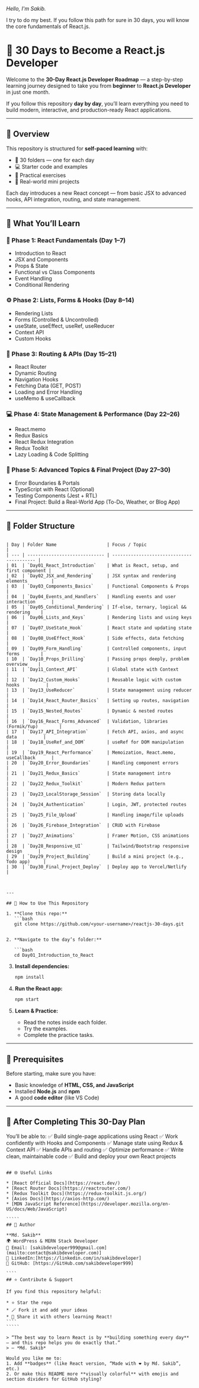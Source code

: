 <em>Hello, I'm Sakib. </em> 

I try to do my best. 
If you follow this path for sure in 30 days, you will know the core fundamentals of React.js.

# 🚀 30 Days to Become a React.js Developer

Welcome to the **30-Day React.js Developer Roadmap** — a step-by-step learning journey designed to take you from **beginner** to **React.js Developer** in just one month.

If you follow this repository **day by day**, you’ll learn everything you need to build modern, interactive, and production-ready React applications.

---

## 🌟 Overview

This repository is structured for **self-paced learning** with:
- 📁 30 folders — one for each day
- 💻 Starter code and examples
- 🧠 Practical exercises
- 🎯 Real-world mini projects

Each day introduces a new React concept — from basic JSX to advanced hooks, API integration, routing, and state management.

---

## 🧩 What You’ll Learn

### **📘 Phase 1: React Fundamentals (Day 1–7)**
- Introduction to React
- JSX and Components
- Props & State
- Functional vs Class Components
- Event Handling
- Conditional Rendering

### **⚙️ Phase 2: Lists, Forms & Hooks (Day 8–14)**
- Rendering Lists
- Forms (Controlled & Uncontrolled)
- useState, useEffect, useRef, useReducer
- Context API
- Custom Hooks

### **🧭 Phase 3: Routing & APIs (Day 15–21)**
- React Router
- Dynamic Routing
- Navigation Hooks
- Fetching Data (GET, POST)
- Loading and Error Handling
- useMemo & useCallback

### **💻 Phase 4: State Management & Performance (Day 22–26)**
- React.memo
- Redux Basics
- React Redux Integration
- Redux Toolkit
- Lazy Loading & Code Splitting

### **🚀 Phase 5: Advanced Topics & Final Project (Day 27–30)**
- Error Boundaries & Portals
- TypeScript with React (Optional)
- Testing Components (Jest + RTL)
- Final Project: Build a Real-World App (To-Do, Weather, or Blog App)

---

## 📂 Folder Structure

```

| Day | Folder Name                   | Focus / Topic                             |
| --- | ----------------------------- | ----------------------------------------- |
| 01  | `Day01_React_Introduction`    | What is React, setup, and first component |
| 02  | `Day02_JSX_and_Rendering`     | JSX syntax and rendering elements         |
| 03  | `Day03_Components_Basics`     | Functional Components & Props             |
| 04  | `Day04_Events_and_Handlers`   | Handling events and user interaction      |
| 05  | `Day05_Conditional_Rendering` | If-else, ternary, logical && rendering    |
| 06  | `Day06_Lists_and_Keys`        | Rendering lists and using keys            |
| 07  | `Day07_UseState_Hook`         | React state and updating state            |
| 08  | `Day08_UseEffect_Hook`        | Side effects, data fetching               |
| 09  | `Day09_Form_Handling`         | Controlled components, input forms        |
| 10  | `Day10_Props_Drilling`        | Passing props deeply, problem overview    |
| 11  | `Day11_Context_API`           | Global state with Context                 |
| 12  | `Day12_Custom_Hooks`          | Reusable logic with custom hooks          |
| 13  | `Day13_UseReducer`            | State management using reducer            |
| 14  | `Day14_React_Router_Basics`   | Setting up routes, navigation             |
| 15  | `Day15_Nested_Routes`         | Dynamic & nested routes                   |
| 16  | `Day16_React_Forms_Advanced`  | Validation, libraries (Formik/Yup)        |
| 17  | `Day17_API_Integration`       | Fetch API, axios, and async data          |
| 18  | `Day18_UseRef_and_DOM`        | useRef for DOM manipulation               |
| 19  | `Day19_React_Performance`     | Memoization, React.memo, useCallback      |
| 20  | `Day20_Error_Boundaries`      | Handling component errors                 |
| 21  | `Day21_Redux_Basics`          | State management intro                    |
| 22  | `Day22_Redux_Toolkit`         | Modern Redux pattern                      |
| 23  | `Day23_LocalStorage_Session`  | Storing data locally                      |
| 24  | `Day24_Authentication`        | Login, JWT, protected routes              |
| 25  | `Day25_File_Upload`           | Handling image/file uploads               |
| 26  | `Day26_Firebase_Integration`  | CRUD with Firebase                        |
| 27  | `Day27_Animations`            | Framer Motion, CSS animations             |
| 28  | `Day28_Responsive_UI`         | Tailwind/Bootstrap responsive design      |
| 29  | `Day29_Project_Building`      | Build a mini project (e.g., Todo app)     |
| 30  | `Day30_Final_Project_Deploy`  | Deploy app to Vercel/Netlify              |



---

## 🧠 How to Use This Repository

1. **Clone this repo:**
   ```bash
   git clone https://github.com/<your-username>/reactjs-30-days.git


2. **Navigate to the day’s folder:**

   ```bash
   cd Day01_Introduction_to_React
   ```
3. **Install dependencies:**

   ```bash
   npm install
   ```
4. **Run the React app:**

   ```bash
   npm start
   ```
5. **Learn & Practice:**

   * Read the notes inside each folder.
   * Try the examples.
   * Complete the practice tasks.

---

## 🧰 Prerequisites

Before starting, make sure you have:

* Basic knowledge of **HTML, CSS, and JavaScript**
* Installed **Node.js** and **npm**
* A good **code editor** (like VS Code)

---

## 💪 After Completing This 30-Day Plan

You’ll be able to:
✅ Build single-page applications using React
✅ Work confidently with Hooks and Components
✅ Manage state using Redux & Context API
✅ Handle APIs and routing
✅ Optimize performance
✅ Write clean, maintainable code
✅ Build and deploy your own React projects
``````

## 🌐 Useful Links

* [React Official Docs](https://react.dev/)
* [React Router Docs](https://reactrouter.com/)
* [Redux Toolkit Docs](https://redux-toolkit.js.org/)
* [Axios Docs](https://axios-http.com/)
* [MDN JavaScript Reference](https://developer.mozilla.org/en-US/docs/Web/JavaScript)

`````
## 💬 Author

**Md. Sakib**
🌍 WordPress & MERN Stack Developer
📧 Email: [sakibdeveloper999@gmail.com](mailto:contact@sakibdeveloper.com)]
💼 LinkedIn:[https://linkedin.com/in/sakibdeveloper]
🐙 GitHub: [https://GitHub.com/sakibdeveloper999]

````
## ⭐ Contribute & Support

If you find this repository helpful:

* ⭐ Star the repo
* 🪄 Fork it and add your ideas
* 💬 Share it with others learning React!
````
`````

> “The best way to learn React is by **building something every day** — and this repo helps you do exactly that.”
> — *Md. Sakib*

Would you like me to:
1. Add **badges** (like React version, “Made with ❤️ by Md. Sakib”, etc.)  
2. Or make this README more **visually colorful** with emojis and section dividers for GitHub styling?
```````
